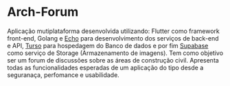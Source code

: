 # Arch-Forum
Aplicação mutiplataforma desenvolvida utilizando: Flutter como framework front-end, Golang e [Echo](https://echo.labstack.com/) para desenvolvimento dos serviços de back-end e API, [Turso](https://turso.tech/) para hospedagem do Banco de dados e por fim [Supabase](https://supabase.com/) como serviço de Storage (Armazenamento de imagens). Tem como objetivo ser um forum de discussões sobre as áreas de construção civil. Apresenta todas as funcionalidades esperadas de um aplicação do tipo desde a seguranaça, perfomance e usabilidade.
